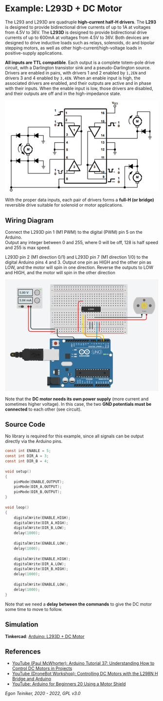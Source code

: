 # Example: L293D + DC Motor

The L293 and L293D are quadruple **high-current half-H drivers**. The **L293** is designed to provide 
bidirectional drive currents of up to 1A at voltages from 4.5V to 36V. The **L293D** is designed to provide 
bidirectional drive currents of up to 600mA at voltages from 4.5V to 36V. 
Both devices are designed to drive inductive loads such as relays, solenoids, dc and bipolar stepping motors, 
as well as other high-current/high-voltage loads in positive-supply applications.

**All inputs are TTL compatible**. Each output is a complete totem-pole drive circuit, with a Darlington 
transistor sink and a pseudo-Darlington source. Drivers are enabled in pairs, with drivers 1 and 2 
enabled by `1,2EN` and drivers 3 and 4 enabled by `3,4EN`. When an enable input is high, the associated 
drivers are enabled, and their outputs are active and in phase with their inputs. When the enable input 
is low, those drivers are disabled, and their outputs are off and in the high-impedance state. 

![L293D](L293D.png)

With the proper data inputs, each pair of drivers forms a **full-H (or bridge)** reversible drive suitable for solenoid 
or motor applications.


## Wiring Diagram 

Connect the L293D pin 1 (M1 PWM) to the digital (PWM) pin 5 on the Arduino.  
Output any integer between 0 and 255, where 0 will be off, 128 is half speed and 255 is max speed.

L293D pin 2 (M1 direction 0/1) and L293D pin 7 (M1 direction 1/0) to the digital Arduino pins 4 and 3. 
Output one pin as HIGH and the other pin as LOW, and the motor will spin in one direction.
Reverse the outputs to LOW and HIGH, and the motor will spin in the other direction

![DC Motor](DC-Motor-L293D.png)

Note that the **DC motor needs its own power supply** (more current and sometimes higher voltage).
In this case, the two **GND potentials must be connected** to each other (see circuit).



## Source Code

No library is required for this example, since all signals can be output directly via the Arduino pins.

```C
const int ENABLE = 5;
const int DIR_A = 3;
const int DIR_B = 4;

void setup() 
{
    pinMode(ENABLE,OUTPUT);
    pinMode(DIR_A,OUTPUT);
    pinMode(DIR_B,OUTPUT);
}

void loop() 
{
    digitalWrite(ENABLE,HIGH);  
    digitalWrite(DIR_A,HIGH);    
    digitalWrite(DIR_B,LOW);
    delay(1000);

    digitalWrite(ENABLE,LOW); 
    delay(1000);    

    digitalWrite(ENABLE,HIGH); 
    digitalWrite(DIR_A,LOW); 
    digitalWrite(DIR_B,HIGH);
    delay(1000);

    digitalWrite(ENABLE,LOW); 
    delay(1000);    
}
```
Note that we need a **delay between the commands** to give the DC motor some time to move to follow.


## Simulation

**Tinkercad**: [Arduino: L293D + DC Motor](https://www.tinkercad.com/things/cquv6WcyB61) 


## References
* [YouTube (Paul McWhorter): Arduino Tutorial 37: Understanding How to Control DC Motors in Projects](https://youtu.be/fPLEncYrl4Q)
* [YouTube (DroneBot Workshop): Controlling DC Motors with the L298N H Bridge and Arduino](https://youtu.be/dyjo_ggEtVU)
* [YouTube: Arduino for Beginners 20 Using a Motor Shield](https://youtu.be/cqfkH7pyyfY)


*Egon Teiniker, 2020 - 2022, GPL v3.0*
